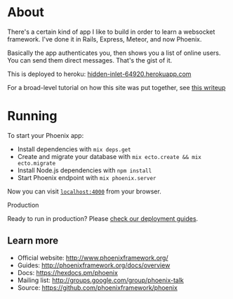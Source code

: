 # About

There's a certain kind of app I like to build in order to learn a websocket framework. I've done it in Rails, Express, Meteor, and now Phoenix.

Basically the app authenticates you, then shows you a list of online users. You can send them direct messages. That's the gist of it.

This is deployed to heroku: [hidden-inlet-64920.herokuapp.com](https://hidden-inlet-64920.herokuapp.com)

For a broad-level tutorial on how this site was put together, see [this writeup](./writeup.md)

# Running

To start your Phoenix app:

  * Install dependencies with `mix deps.get`
  * Create and migrate your database with `mix ecto.create && mix ecto.migrate`
  * Install Node.js dependencies with `npm install`
  * Start Phoenix endpoint with `mix phoenix.server`

Now you can visit [`localhost:4000`](http://localhost:4000) from your browser.

Production

Ready to run in production? Please [check our deployment guides](http://www.phoenixframework.org/docs/deployment).

## Learn more

  * Official website: http://www.phoenixframework.org/
  * Guides: http://phoenixframework.org/docs/overview
  * Docs: https://hexdocs.pm/phoenix
  * Mailing list: http://groups.google.com/group/phoenix-talk
  * Source: https://github.com/phoenixframework/phoenix
